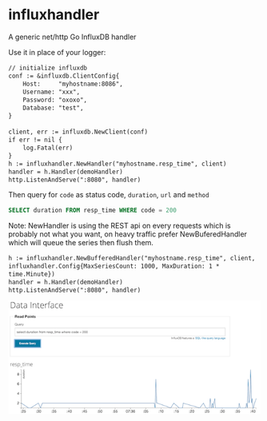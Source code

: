 influxhandler
=============

A generic net/http Go InfluxDB handler

Use it in place of your logger:

```golang
// initialize influxdb
conf := &influxdb.ClientConfig{
	Host:     "myhostname:8086",
	Username: "xxx",
	Password: "oxoxo",
	Database: "test",
}

client, err := influxdb.NewClient(conf)
if err != nil {
	log.Fatal(err)
}
h := influxhandler.NewHandler("myhostname.resp_time", client)
handler = h.Handler(demoHandler)
http.ListenAndServe(":8080", handler)
```

Then query for `code` as status code, `duration`, `url` and `method`

```sql
SELECT duration FROM resp_time WHERE code = 200
```

Note: NewHandler is using the REST api on every requests which is probably not what you want, on heavy traffic prefer NewBuferedHandler which will queue the series then flush them.

```golang
h := influxhandler.NewBufferedHandler("myhostname.resp_time", client, influxhandler.Config{MaxSeriesCount: 1000, MaxDuration: 1 * time.Minute})
handler = h.Handler(demoHandler)
http.ListenAndServe(":8080", handler)
```

![demo](https://github.com/akhenakh/martini-influxdb/raw/master/img/graph.png)